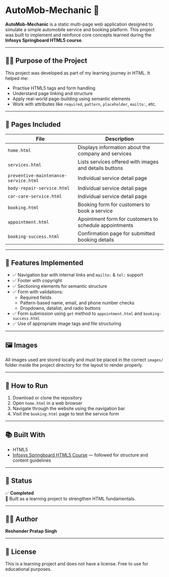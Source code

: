 # AutoMob-Mechanic 🚗

**AutoMob-Mechanic** is a static multi-page web application designed to simulate a simple automobile service and booking platform. This project was built to implement and reinforce core concepts learned during the **Infosys Springboard HTML5 course**.

---

## 🧑‍💻 Purpose of the Project

This project was developed as part of my learning journey in HTML. It helped me:
- Practise HTML5 tags and form handling
- Understand page linking and structure
- Apply real-world page-building using semantic elements
- Work with attributes like `required`, `pattern`, `placeholder`, `mailto:`, etc.

---

## 📁 Pages Included

| File                  | Description                                             |
|-----------------------|---------------------------------------------------------|
| `home.html`           | Displays information about the company and services     |
| `services.html`       | Lists services offered with images and details buttons  |
| `preventive-maintenance-service.html` | Individual service detail page       |
| `body-repair-service.html`            | Individual service detail page       |
| `car-care-service.html`               | Individual service detail page       |
| `booking.html`        | Booking form for customers to book a service            |
| `appointment.html`    | Apointment form for customers to schedule appointments  |
| `booking-success.html`| Confirmation page for submitted booking details         |
---

## 🧩 Features Implemented

- ✅ Navigation bar with internal links and `mailto:` & `tel:` support  
- ✅ Footer with copyright  
- ✅ Sectioning elements for semantic structure  
- ✅ Form with validations:
  - Required fields
  - Pattern-based name, email, and phone number checks
  - Dropdowns, datalist, and radio buttons  
- ✅ Form submission using `get` method to `appointment.html` and `booking-success.html` 
- ✅ Use of appropriate image tags and file structuring

---

## 🖼️ Images

All images used are stored locally and must be placed in the correct `images/` folder inside the project directory for the layout to render properly.

---

## 📌 How to Run

1. Download or clone the repository
2. Open `home.html` in a web browser
3. Navigate through the website using the navigation bar
4. Visit the `booking.html` page to test the service form

---

## 📚 Built With

- HTML5  
- [Infosys Springboard HTML5 Course](https://infyspringboard.onwingspan.com) — followed for structure and content guidelines

---

## 📌 Status

✅ **Completed**  
🎯 Built as a learning project to strengthen HTML fundamentals.

---

## 🙋‍♂️ Author

**Reshender Pratap Singh**  

---

## 📃 License

This is a learning project and does not have a license. Free to use for educational purposes.

